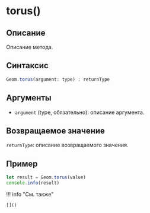 # torus()

## Описание
Описание метода.

## Синтаксис
```javascript
Geom.torus(argument: type) : returnType
```

## Аргументы
- `argument` (type, обязательно): описание аргумента.

## Возвращаемое значение
`returnType`: описание возвращаемого значения.

## Пример
```javascript linenums="1"
let result = Geom.torus(value)
console.info(result)
```

!!! info "См. также"

    []()

